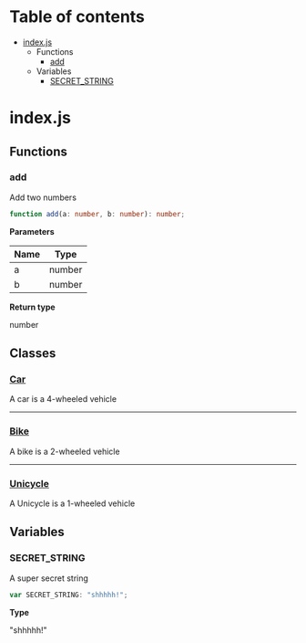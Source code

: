# Table of contents

* [index.js][SourceFile-0]
    * Functions
        * [add][FunctionDeclaration-0]
    * Variables
        * [SECRET_STRING][VariableDeclaration-0]

# index.js

## Functions

### add

Add two numbers

```typescript
function add(a: number, b: number): number;
```

**Parameters**

| Name | Type   |
| ---- | ------ |
| a    | number |
| b    | number |

**Return type**

number

## Classes

### [Car][ClassDeclaration-0]

A car is a 4-wheeled vehicle


----------

### [Bike][ClassDeclaration-2]

A bike is a 2-wheeled vehicle


----------

### [Unicycle][ClassDeclaration-3]

A Unicycle is a 1-wheeled vehicle


## Variables

### SECRET_STRING

A super secret string

```typescript
var SECRET_STRING: "shhhhh!";
```

**Type**

"shhhhh!"

[SourceFile-0]: index.md#indexjs
[FunctionDeclaration-0]: index.md#add
[ClassDeclaration-0]: index/car.md#car
[ClassDeclaration-2]: index/bike.md#bike
[ClassDeclaration-3]: index/unicycle.md#unicycle
[VariableDeclaration-0]: index.md#secret_string